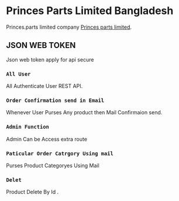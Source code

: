 # Princes Parts Limited Bangladesh

Princes.parts limited company [Princes parts limited](https://bike-parts-3b53c.web.app/).

## JSON WEB TOKEN
Json web token apply for api secure

 

### `All User`

All Authenticate User REST API.

### `Order Confirmation send in Email`

Whenever User Purses Any product then Mail Confirmaion send.
### `Admin Function`
Admin   Can be  Access extra route 
### `Paticular Order Catrgory Using mail`

Purses Product Categoryes Using Mail
### `Delet`
Product Delete By Id .